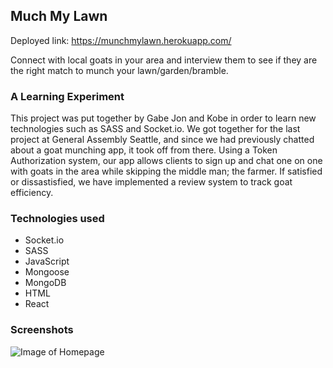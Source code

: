 ## Much My Lawn
Deployed link: https://munchmylawn.herokuapp.com/ <br />

Connect with local goats in your area and interview them to see if they are the right match to munch your lawn/garden/bramble.

### A Learning Experiment
This project was put together by Gabe Jon and Kobe in order to learn new technologies such as SASS and Socket.io. We got together for the last project at General Assembly Seattle, and since we had previously chatted about a goat munching app, it took off from there. Using a Token Authorization system, our app allows clients to sign up and chat one on one with goats in the area while skipping the middle man; the farmer. If satisfied or dissastisfied, we have implemented a review system to track goat efficiency.

### Technologies used
  * Socket.io
  * SASS
  * JavaScript
  * Mongoose
  * MongoDB
  * HTML
  * React
  
### Screenshots

![Image of Homepage](https://imgur.com/a/y96MOK8)
